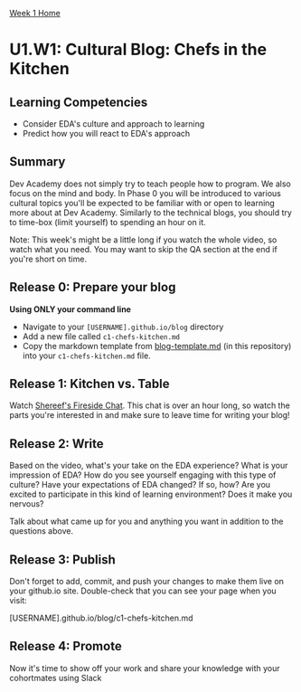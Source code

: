 [Week 1 Home](./)

# U1.W1: Cultural Blog: Chefs in the Kitchen

## Learning Competencies
- Consider EDA's culture and approach to learning
- Predict how you will react to EDA's approach

## Summary

Dev Academy does not simply try to teach people how to program. We also focus on the mind and body. In Phase 0 you will be introduced to various cultural topics you'll be expected to be familiar with or open to learning more about at Dev Academy. Similarly to the technical blogs, you should try to time-box (limit yourself) to spending an hour on it.

Note: This week's might be a little long if you watch the whole video, so watch what you need. You may want to skip the QA section at the end if you're short on time.

## Release 0: Prepare your blog
**Using ONLY your command line**

- Navigate to your `[USERNAME].github.io/blog` directory
- Add a new file called `c1-chefs-kitchen.md`
- Copy the markdown template from [blog-template.md](blog-template.md) (in this repository) into your `c1-chefs-kitchen.md` file.


## Release 1: Kitchen vs. Table
Watch [Shereef's Fireside Chat](http://vimeo.com/85001014). This chat is over an hour long, so watch the parts you're interested in and make sure to leave time for writing your blog!

## Release 2: Write

Based on the video, what's your take on the EDA experience? What is your impression of EDA? How do you see yourself engaging with this type of culture?
Have your expectations of EDA changed? If so, how? Are you excited to participate in this kind of learning environment? Does it make you nervous?

Talk about what came up for you and anything you want in addition to the questions above.

## Release 3: Publish

Don't forget to add, commit, and push your changes to make them live on your github.io site. Double-check that you can see your page when you visit:

[USERNAME].github.io/blog/c1-chefs-kitchen.md

## Release 4: Promote
Now it's time to show off your work and share your knowledge with your cohortmates using Slack